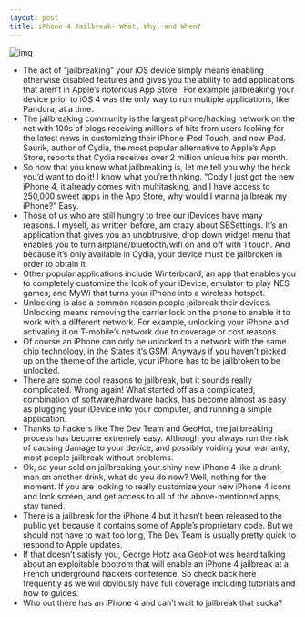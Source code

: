 ```yaml
---
layout: post
title: iPhone 4 Jailbreak- What, Why, and When?
---
```

![img](http://media.idownloadblog.com/wp-content/uploads/2010/06/iPhone4Jailbreak1.jpg)
* The act of “jailbreaking” your iOS device simply means enabling otherwise disabled features and gives you the ability to add applications that aren’t in Apple’s notorious App Store.  For example jailbreaking your device prior to iOS 4 was the only way to run multiple applications, like Pandora, at a time.
* The jailbreaking community is the largest phone/hacking network on the net with 100s of blogs receiving millions of hits from users looking for the latest news in customizing their iPhone iPod Touch, and now iPad. Saurik, author of Cydia, the most popular alternative to Apple’s App Store, reports that Cydia receives over 2 million unique hits per month.
* So now that you know what jailbreaking is, let me tell you why the heck you’d want to do it! I know what you’re thinking. “Cody I just got the new iPhone 4, it already comes with multitasking, and I have access to 250,000 sweet apps in the App Store, why would I wanna jailbreak my iPhone?” Easy.
* Those of us who are still hungry to free our iDevices have many reasons. I myself, as written before, am crazy about SBSettings. It’s an application that gives you an unobtrusive, drop down widget menu that enables you to turn airplane/bluetooth/wifi on and off with 1 touch. And because it’s only available in Cydia, your device must be jailbroken in order to obtain it.
* Other popular applications include Winterboard, an app that enables you to completely customize the look of your iDevice, emulator to play NES games, and MyWi that turns your iPhone into a wireless hotspot.
* Unlocking is also a common reason people jailbreak their devices. Unlocking means removing the carrier lock on the phone to enable it to work with a different network. For example, unlocking your iPhone and activating it on T-mobile’s network due to coverage or cost reasons.
* Of course an iPhone can only be unlocked to a network with the same chip technology, in the States it’s GSM. Anyways if you haven’t picked up on the theme of the article, your iPhone has to be jailbroken to be unlocked.
* There are some cool reasons to jailbreak, but it sounds really complicated. Wrong again! What started off as a complicated, combination of software/hardware hacks, has become almost as easy as plugging your iDevice into your computer, and running a simple application.
* Thanks to hackers like The Dev Team and GeoHot, the jailbreaking process has become extremely easy. Although you always run the risk of causing damage to your device, and possibly voiding your warranty, most people jailbreak without problems.
* Ok, so your sold on jailbreaking your shiny new iPhone 4 like a drunk man on another drink, what do you do now? Well, nothing for the moment. If you are looking to really customize your new iPhone 4 icons and lock screen, and get access to all of the above-mentioned apps, stay tuned.
* There is a jailbreak for the iPhone 4 but it hasn’t been released to the public yet because it contains some of Apple’s proprietary code. But we should not have to wait too long, The Dev Team is usually pretty quick to respond to Apple updates.
* If that doesn’t satisfy you, George Hotz aka GeoHot was heard talking about an exploitable bootrom that will enable an iPhone 4 jailbreak at a French underground hackers conference. So check back here frequently as we will obviously have full coverage including tutorials and how to guides.
* Who out there has an iPhone 4 and can’t wait to jailbreak that sucka?


